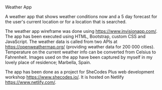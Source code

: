 Weather App

A weather app that shows weather conditions now and a 5 day forecast for the user's current location or for a location that is searched.

The weather app wireframe was done using https://www.invisionapp.com/. The app has been executed using HTML, Bootstrap, custom CSS and JavaScript. The weather data is called from two APIs at https://openweathermap.org/ (providing weather data for 200 000 cities). Temperature on the current weather info can be converted from Celsius to Fahrenheit.
Images used on the app have been captured by myself in my lovely place of residence; Marbella, Spain.

The app has been done as a project for SheCodes Plus web development workshop https://www.shecodes.io/. It is hosted on Netlify https://www.netlify.com/.
